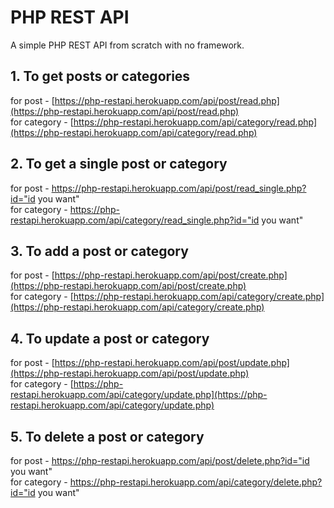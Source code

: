 # PHP REST API
A simple PHP REST API from scratch with no framework.

## 1. To get posts or categories
for post - [https://php-restapi.herokuapp.com/api/post/read.php](https://php-restapi.herokuapp.com/api/post/read.php)<br/>
for category - [https://php-restapi.herokuapp.com/api/category/read.php](https://php-restapi.herokuapp.com/api/category/read.php)

## 2. To get a single post or category
for post - https://php-restapi.herokuapp.com/api/post/read_single.php?id="id you want"<br/>
for category - https://php-restapi.herokuapp.com/api/category/read_single.php?id="id you want"

 ## 3.  To add a post or category
for post - [https://php-restapi.herokuapp.com/api/post/create.php](https://php-restapi.herokuapp.com/api/post/create.php)<br/>
for category - [https://php-restapi.herokuapp.com/api/category/create.php](https://php-restapi.herokuapp.com/api/category/create.php)

 ## 4. To update a post or category
 for post - [https://php-restapi.herokuapp.com/api/post/update.php](https://php-restapi.herokuapp.com/api/post/update.php)<br/>
for category - [https://php-restapi.herokuapp.com/api/category/update.php](https://php-restapi.herokuapp.com/api/category/update.php)

 ## 5. To delete a post or category
for post - https://php-restapi.herokuapp.com/api/post/delete.php?id="id you want"<br/>
for category - https://php-restapi.herokuapp.com/api/category/delete.php?id="id you want"
